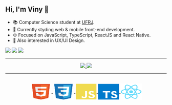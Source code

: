 ## Hi, I'm Viny 👋

- 📚 Computer Science student at <a href="https://ufrj.br/" target="_blank">UFRJ</a>. 
- 🚀 Currently styding web & mobile front-end development. 
- ⚙️ Focused on JavaScript, TypeScript, ReactJS and React Native. 
- 🎨 Also interested in UX/UI Design.

<a href="https://www.linkedin.com/in/vin%C3%ADcius-lima-532302239/" target="_blank"><img src="https://img.shields.io/badge/-LinkedIn-%230077B5?style=for-the-badge&logo=linkedin&logoColor=white"></a>
<a href="mailto:villylss@gmail.com" target="_blank"><img src="https://img.shields.io/badge/Gmail-D14836?style=for-the-badge&logo=gmail&logoColor=white"></a> 
<a href="https://github.com/vlimass"><img src="https://img.shields.io/badge/GitHub-100000?style=for-the-badge&logo=github&logoColor=white"></a>

<hr>

<div align="center">
  <a href="https://github.com/vlimass">
  <img height="220em" src="https://github-readme-stats.vercel.app/api?username=vlimass&show_icons=true&theme=calm&include_all_commits=true&count_private=true"/>
  <img height="220em" src="https://github-readme-stats.vercel.app/api/top-langs/?username=vlimass&layout=compact&langs_count=7&theme=calm"/>
</div>
  
<hr>

<div align="center"><br>
  <img align="center" alt="HTML icon" height="50" width="66.6" src="https://raw.githubusercontent.com/devicons/devicon/master/icons/html5/html5-original.svg">
  <img align="center" alt="CSS icon" height="50" width="66.6" src="https://raw.githubusercontent.com/devicons/devicon/master/icons/css3/css3-original.svg">
  <img align="center" alt="Js icon" height="50" width="66.6" src="https://raw.githubusercontent.com/devicons/devicon/master/icons/javascript/javascript-plain.svg">
  <img align="center" alt="Ts icon" height="50" width="66.6" src="https://raw.githubusercontent.com/devicons/devicon/master/icons/typescript/typescript-plain.svg">
  <img align="center" alt="React icon" height="50" width="66.6" src="https://raw.githubusercontent.com/devicons/devicon/master/icons/react/react-original.svg">
</div>
